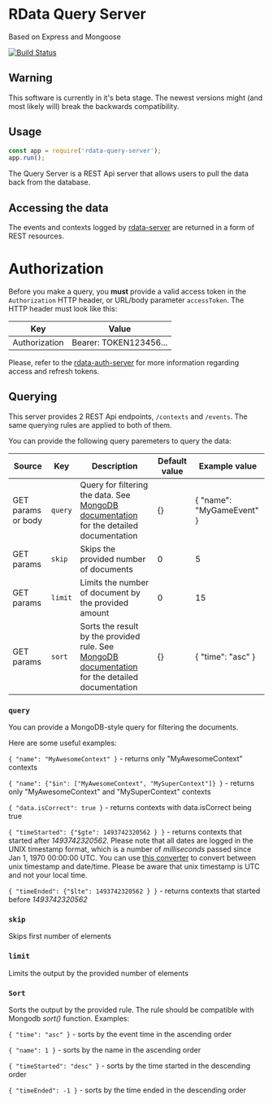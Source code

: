 # RData Query Server

Based on Express and Mongoose

[![Build Status](https://travis-ci.org/rdata-systems/rdata-query-server.svg?branch=master)](https://travis-ci.org/rdata-systems/rdata-query-server)

## Warning
This software is currently in it's beta stage. The newest versions might (and most likely will) break the backwards compatibility.

## Usage
```javascript
const app = require('rdata-query-server');
app.run();
```

The Query Server is a REST Api server that allows users to pull the data back from the database.

## Accessing the data
The events and contexts logged by [rdata-server](https://github.com/rdata-systems/rdata-server) are returned in a form of REST resources.

# Authorization
Before you make a query, you **must** provide a valid access token in the `Authorization` HTTP header, or URL/body parameter `accessToken`.
The HTTP header must look like this:

| Key | Value | 
| -- | -- |
| Authorization | Bearer: TOKEN123456...| 

Please, refer to the [rdata-auth-server](https://github.com/rdata-systems/rdata-auth-server) for more information regarding access and refresh tokens.


## Querying
This server provides 2 REST Api endpoints, `/contexts` and `/events`.
The same querying rules are applied to both of them.

You can provide the following query paremeters to query the data:

| Source | Key | Description | Default value | Example value | 
| -------|-----|-------------|---------------|---------------|
| GET params or body | `query` | Query for filtering the data. See [MongoDB documentation](https://docs.mongodb.com/manual/tutorial/query-documents/) for the detailed documentation | {} |  { "name": "MyGameEvent" } |
| GET params | `skip` | Skips the provided number of documents | 0 | 5 | 
| GET params | `limit` | Limits the number of document by the provided amount | 0 | 15 | 
| GET params | `sort` | Sorts the result by the provided rule. See [MongoDB documentation](https://docs.mongodb.com/manual/reference/method/cursor.sort/) for the detailed documentation | {} | { "time": "asc" } | 

### `query`
You can provide a MongoDB-style query for filtering the documents.

Here are some useful examples:

`{ "name": "MyAwesomeContext" }` - returns only "MyAwesomeContext" contexts

`{ "name": {"$in": ["MyAwesomeContext", "MySuperContext"]} }` - returns only "MyAwesomeContext" and "MySuperContext" contexts

`{ "data.isCorrect": true }` - returns contexts with data.isCorrect being true

`{ "timeStarted": {"$gte": 1493742320562 } }` - returns contexts that started after *1493742320562*. Please note that all dates are logged in the UNIX timestamp format, which is a number of *milliseconds* passed since Jan 1, 1970 00:00:00 UTC. You can use [this converter](https://currentmillis.com/) to convert between unix timestamp and date/time. Please be aware that unix timestamp is UTC and not your local time.

`{ "timeEnded": {"$lte": 1493742320562 } }` - returns contexts that started before *1493742320562*

### `skip`
Skips first number of elements

### `limit` 
Limits the output by the provided number of elements

### `Sort`
Sorts the output by the provided rule. The rule should be compatible with Mongodb *sort()* function.
Examples:

`{ "time": "asc" }` - sorts by the event time in the ascending order

`{ "name": 1 }` - sorts by the name in the ascending order

`{ "timeStarted": "desc" }` - sorts by the time started in the descending order

`{ "timeEnded": -1 }` - sorts by the time ended in the descending order







